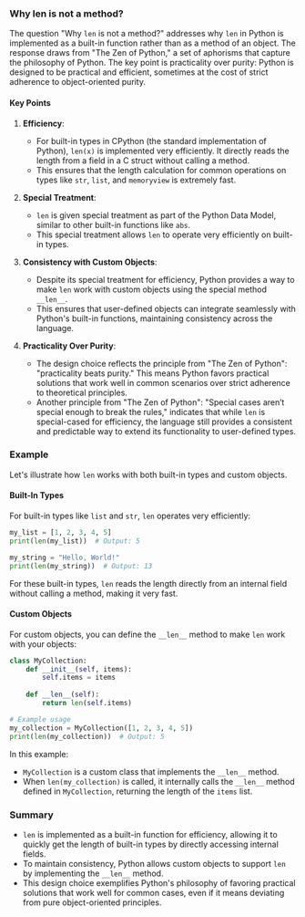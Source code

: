 ### Why len is not a method?

The question "Why `len` is not a method?" addresses why `len` in Python is implemented as a built-in function rather than as a method of an object. The response draws from "The Zen of Python," a set of aphorisms that capture the philosophy of Python. The key point is practicality over purity: Python is designed to be practical and efficient, sometimes at the cost of strict adherence to object-oriented purity.

#### Key Points

1. **Efficiency**:
    - For built-in types in CPython (the standard implementation of Python), `len(x)` is implemented very efficiently. It directly reads the length from a field in a C struct without calling a method.
    - This ensures that the length calculation for common operations on types like `str`, `list`, and `memoryview` is extremely fast.

2. **Special Treatment**:
    - `len` is given special treatment as part of the Python Data Model, similar to other built-in functions like `abs`.
    - This special treatment allows `len` to operate very efficiently on built-in types.

3. **Consistency with Custom Objects**:
    - Despite its special treatment for efficiency, Python provides a way to make `len` work with custom objects using the special method `__len__`.
    - This ensures that user-defined objects can integrate seamlessly with Python's built-in functions, maintaining consistency across the language.

4. **Practicality Over Purity**:
    - The design choice reflects the principle from "The Zen of Python": "practicality beats purity." This means Python favors practical solutions that work well in common scenarios over strict adherence to theoretical principles.
    - Another principle from "The Zen of Python": "Special cases aren’t special enough to break the rules," indicates that while `len` is special-cased for efficiency, the language still provides a consistent and predictable way to extend its functionality to user-defined types.

### Example

Let's illustrate how `len` works with both built-in types and custom objects.

#### Built-In Types

For built-in types like `list` and `str`, `len` operates very efficiently:

```python
my_list = [1, 2, 3, 4, 5]
print(len(my_list))  # Output: 5

my_string = "Hello, World!"
print(len(my_string))  # Output: 13
```

For these built-in types, `len` reads the length directly from an internal field without calling a method, making it very fast.

#### Custom Objects

For custom objects, you can define the `__len__` method to make `len` work with your objects:

```python
class MyCollection:
    def __init__(self, items):
        self.items = items
    
    def __len__(self):
        return len(self.items)

# Example usage
my_collection = MyCollection([1, 2, 3, 4, 5])
print(len(my_collection))  # Output: 5
```

In this example:
- `MyCollection` is a custom class that implements the `__len__` method.
- When `len(my_collection)` is called, it internally calls the `__len__` method defined in `MyCollection`, returning the length of the `items` list.

### Summary

- `len` is implemented as a built-in function for efficiency, allowing it to quickly get the length of built-in types by directly accessing internal fields.
- To maintain consistency, Python allows custom objects to support `len` by implementing the `__len__` method.
- This design choice exemplifies Python's philosophy of favoring practical solutions that work well for common cases, even if it means deviating from pure object-oriented principles.